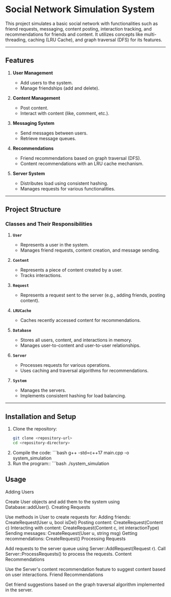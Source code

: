 # Social Network Simulation System

This project simulates a basic social network with functionalities such as friend requests, messaging, content posting, interaction tracking, and recommendations for friends and content. It utilizes concepts like multi-threading, caching (LRU Cache), and graph traversal (DFS) for its features.

---

## Features

1. **User Management**
   - Add users to the system.
   - Manage friendships (add and delete).

2. **Content Management**
   - Post content.
   - Interact with content (like, comment, etc.).

3. **Messaging System**
   - Send messages between users.
   - Retrieve message queues.

4. **Recommendations**
   - Friend recommendations based on graph traversal (DFS).
   - Content recommendations with an LRU cache mechanism.

5. **Server System**
   - Distributes load using consistent hashing.
   - Manages requests for various functionalities.

---

## Project Structure

### Classes and Their Responsibilities

1. **`User`**
   - Represents a user in the system.
   - Manages friend requests, content creation, and message sending.

2. **`Content`**
   - Represents a piece of content created by a user.
   - Tracks interactions.

3. **`Request`**
   - Represents a request sent to the server (e.g., adding friends, posting content).

4. **`LRUCache`**
   - Caches recently accessed content for recommendations.

5. **`Database`**
   - Stores all users, content, and interactions in memory.
   - Manages user-to-content and user-to-user relationships.

6. **`Server`**
   - Processes requests for various operations.
   - Uses caching and traversal algorithms for recommendations.

7. **`System`**
   - Manages the servers.
   - Implements consistent hashing for load balancing.

---

## Installation and Setup

1. Clone the repository:
   ```bash
   git clone <repository-url>
   cd <repository-directory>

2. Compile the code:  ```bash g++ -std=c++17 main.cpp -o system_simulation
3. Run the program::  ```bash ./system_simulation


## Usage
Adding Users

Create User objects and add them to the system using Database::addUser().
Creating Requests

Use methods in User to create requests for:
Adding friends: CreateRequest(User u, bool isDel)
Posting content: CreateRequest(Content c)
Interacting with content: CreateRequest(Content c, int interactionType)
Sending messages: CreateRequest(User u, string msg)
Getting recommendations: CreateRequest()
Processing Requests

Add requests to the server queue using Server::AddRequest(Request r).
Call Server::ProcessRequests() to process the requests.
Content Recommendations

Use the Server's content recommendation feature to suggest content based on user interactions.
Friend Recommendations

Get friend suggestions based on the graph traversal algorithm implemented in the server.

